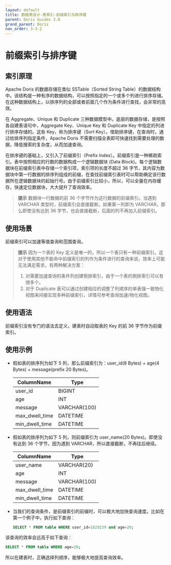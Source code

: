 ```yaml
---
layout: default
title: 数据表设计-表索引-前缀索引与排序键
parent: Doris Guides 3.0
grand_parent: Doris
nav_order: 3-3-2
---
```


# 前缀索引与排序键
## 索引原理
Apache Doris 的数据存储在类似 SSTable（Sorted String Table）的数据结构中。该结构是一种有序的数据结构，可以按照指定的一个或多个列进行排序存储。在这种数据结构上，以排序列的全部或者前面几个作为条件进行查找，会非常的高效。

在 Aggregate、Unique 和 Duplicate 三种数据模型中。底层的数据存储，是按照各自建表语句中，Aggregate Key、Unique Key 和 Duplicate Key 中指定的列进行排序存储的。这些 Key，称为排序键（Sort Key）。借助排序键，在查询时，通过给排序列指定条件，Apache Doris 不需要扫描全表即可快速找到需要处理的数据，降低搜索的复杂度，从而加速查询。

在排序键的基础上，又引入了前缀索引（Prefix Index）。前缀索引是一种稀疏索引。表中按照相应的行数的数据构成一个逻辑数据块 (Data Block)。每个逻辑数据块在前缀索引表中存储一个索引项，索引项的长度不超过 36 字节，其内容为数据块中第一行数据的排序列组成的前缀，在查找前缀索引表时可以帮助确定该行数据所在逻辑数据块的起始行号。由于前缀索引比较小，所以，可以全量在内存缓存，快速定位数据块，大大提升了查询效率。

> **提示**
> 数据块一行数据的前 36 个字节作为这行数据的前缀索引。当遇到 VARCHAR 类型时，前缀索引会直接截断。如果第一列即为 VARCHAR，那么即使没有达到 36 字节，也会直接截断，后面的列不再加入前缀索引。

## 使用场景
前缀索引可以加速等值查询和范围查询。

> **提示**
> 因为一个表的 Key 定义是唯一的，所以一个表只有一种前缀索引。这对于使用其他不能命中前缀索引的列作为条件进行的查询来说，效率上可能无法满足需求，有两种解决方案：
> 1. 对需要加速查询的条件列创建倒排索引，由于一个表的倒排索引可以有很多个。
> 2. 对于 Duplicate 表可以通过创建相应的调整了列顺序的单表强一致物化视图来间接实现多种前缀索引，详情可参考查询加速/物化视图。

## 使用语法
前缀索引没有专门的语法去定义，建表时自动取表的 Key 的前 36 字节作为前缀索引。

## 使用示例
* 假如表的排序列为如下 5 列，那么前缀索引为：user_id(8 Bytes) + age(4 Bytes) + message(prefix 20 Bytes)。

    | ColumnName | Type |
    | -- | -- |
    | user_id | BIGINT |
    | age | INT |
    | message | VARCHAR(100) |
    | max_dwell_time | DATETIME |
    | min_dwell_time | DATETIME |
* 假如表的排序列为如下 5 列，则前缀索引为 user_name(20 Bytes)。即使没有达到 36 个字节，因为遇到 VARCHAR，所以直接截断，不再往后继续。

    | ColumnName | Type |
    | -- | -- |
    | user_name | VARCHAR(20) |
    | age | INT |
    | message | VARCHAR(100) |
    | max_dwell_time | DATETIME |
    | min_dwell_time | DATETIME |
* 当我们的查询条件，是前缀索引的前缀时，可以极大地加快查询速度。比如在第一个例子中，执行如下查询：

    ```sql
    SELECT * FROM table WHERE user_id=1829239 and age=20;
    ```

该查询的效率会远高于如下查询：

```sql
SELECT * FROM table WHERE age=20;
```

所以在建表时，正确选择列顺序，能够极大地提高查询效率。